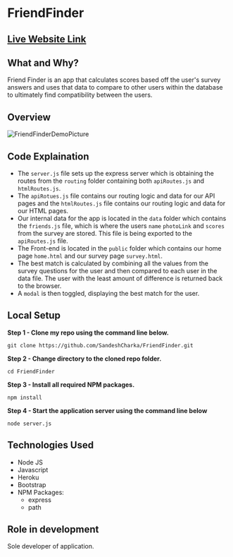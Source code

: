 # FriendFinder

## [Live Website Link](https://friend-finder-sandesh.herokuapp.com/)

## What and Why?

Friend Finder is an app that calculates scores based off the user's survey answers and uses that data to compare to other users within the database to ultimately find compatibility between the users.

## Overview

<img alt="FriendFinderDemoPicture" src="https://i.imgur.com/tYbr9mN.png" width="" height="" />

## Code Explaination

* The `server.js` file sets up the express server which is obtaining the routes from the `routing` folder containing both `apiRoutes.js` and `htmlRoutes.js`.
* The `apiRotues.js` file contains our routing logic and data for our API pages and the `htmlRoutes.js` file contains our routing logic and data for our HTML pages.
* Our internal data for the app is located in the `data` folder which contains the `friends.js` file, which is where the users `name` `photoLink` and `scores` from the survey are stored. This file is being exported to the `apiRoutes.js` file.
* The Front-end is located in the `public` folder which contains our home page `home.html` and our survey page `survey.html`.
* The best match is calculated by combining all the values from the survey questions for the user and then compared to each user in the data file. The user with the least amount of difference is returned back to the browser.
* A `modal` is then toggled, displaying the best match for the user.

## Local Setup

**Step 1 - Clone my repo using the command line below.**
```
git clone https://github.com/SandeshCharka/FriendFinder.git
```
**Step 2 - Change directory to the cloned repo folder.**
```
cd FriendFinder
```
**Step 3 - Install all required NPM packages.**
```
npm install
```
**Step 4 - Start the application server using the command line below**
```
node server.js
```


## Technologies Used

* Node JS
* Javascript
* Heroku
* Bootstrap
* NPM Packages:
    - express
    - path

## Role in development

Sole developer of application.
